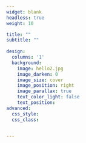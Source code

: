 ```yaml
---
widget: blank
headless: true
weight: 10

title: ""
subtitle: ""
    
design:
  columns: '1'
  background:
    image: hello2.jpg
    image_darken: 0
    image_size: cover
    image_position: right
    image_parallax: true
    text_color_light: false
    text_position: 
advanced:
  css_style:
  css_class: 


---
```

